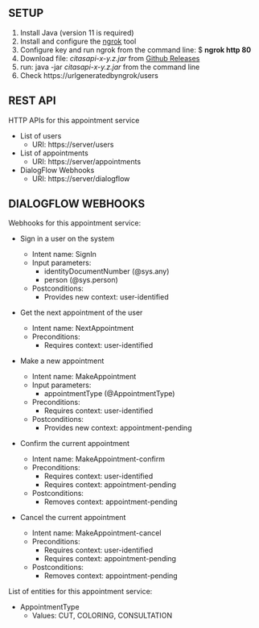 ## SETUP

1. Install Java (version 11 is required)
2. Install and configure the [ngrok](http://ngrok.com)	tool
3. Configure key and run ngrok from the command line: $ **ngrok http 80**
4. Download file: *citasapi-x-y.z.jar* from [Github Releases](https://github.com/ruizrube/citasAPI/releases) 
5. run: java -jar *citasapi-x-y.z.jar* from the command line
6. Check https://urlgeneratedbyngrok/users 

## REST API

HTTP APIs for this appointment service 
* List of users
  * URI: https://server/users
* List of appointments
  * URI: https://server/appointments
* DialogFlow Webhooks
  * URI: https://server/dialogflow

## DIALOGFLOW WEBHOOKS


Webhooks for this appointment service:

* Sign in a user on the system 
   * Intent name: SignIn
   * Input parameters: 
     * identityDocumentNumber (@sys.any)
     * person (@sys.person)
   * Postconditions:
     * Provides new context: user-identified
  

* Get the next appointment of the user
  * Intent name: NextAppointment
  * Preconditions:
     * Requires context: user-identified


* Make a new appointment
  * Intent name: MakeAppointment
  * Input parameters: 
    * appointmentType (@AppointmentType)
  * Preconditions:
     * Requires context: user-identified
  * Postconditions:
     * Provides new context: appointment-pending
 

* Confirm the current appointment 
  * Intent name: MakeAppointment-confirm
  * Preconditions:
     * Requires context: user-identified
     * Requires context: appointment-pending
  * Postconditions:
    * Removes context: appointment-pending

* Cancel the current appointment 
  * Intent name: MakeAppointment-cancel 
  * Preconditions:
    * Requires context: user-identified
    * Requires context: appointment-pending
  * Postconditions:
    * Removes context: appointment-pending
  

List of entities for this appointment service:
* AppointmentType
  * Values: CUT, COLORING, CONSULTATION
